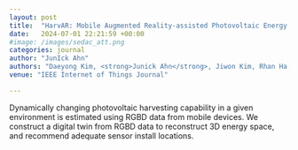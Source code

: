 ```yaml
---
layout: post
title:  "HarvAR: Mobile Augmented Reality-assisted Photovoltaic Energy Harvesting Sensor Management"
date:   2024-07-01 22:21:59 +00:00
#image: /images/sedac_att.png
categories: journal
author: "JunIck Ahn"
authors: "Daeyong Kim, <strong>Junick Ahn</strong>, Jiwon Kim, Rhan Ha, Hojung Cha"
venue: "IEEE Internet of Things Journal"

---
```

Dynamically changing photovoltaic harvesting capability in a given environment is estimated using RGBD data from mobile devices. We construct a digital twin from RGBD data to reconstruct 3D energy space, and recommend adequate sensor install locations.  